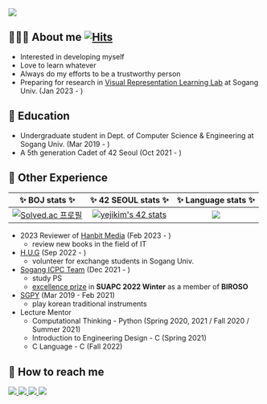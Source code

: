 <img src="https://capsule-render.vercel.app/api?type=waving&color=efccff&height=100&text=Hi%20I'm%20Yejin%20Kim&animation=&fontColor=000000&fontSize=30" />

## 👩🏻‍💻 About me [![Hits](https://hits.seeyoufarm.com/api/count/incr/badge.svg?url=https%3A%2F%2Fgithub.com%2Fkyj93790)](https://hits.seeyoufarm.com)
- Interested in developing myself
- Love to learn whatever
- Always do my efforts to be a trustworthy person
- Preparing for research in [Visual Representation Learning Lab](https://sites.google.com/site/junsukchoe/) at Sogang Univ. (Jan 2023 - )

## 🏫 Education
- Undergraduate student in Dept. of Computer Science & Engineering at Sogang Univ. (Mar 2019 - )
- A 5th generation Cadet of 42 Seoul (Oct 2021 - )

## 📎 Other Experience
| ✨ **BOJ stats** ✨  |  ✨ **42 SEOUL stats** ✨ |✨ **Language stats** ✨|
| :-------------: | :-------------: | :-:|
|  [![Solved.ac 프로필](http://mazassumnida.wtf/api/v2/generate_badge?boj=kyj93790)](https://solved.ac/kyj93790) |  [![yejikim's 42 stats](https://badge42.vercel.app/api/v2/cl1lghcyu003009i75ac9q5x8/stats?cursusId=21&coalitionId=85)](https://github.com/kyj93790/42-cursus)  | <img src="https://github-readme-stats.vercel.app/api/top-langs/?username=kyj93790&layout=compact&bg_color=180,000000,&title_color=000000&text_color=000000"> |
- 2023 Reviewer of [Hanbit Media](https://www.hanbit.co.kr/media/) (Feb 2023 - )
  - review new books in the field of IT
- [H.U.G](https://www.instagram.com/soganghug_official/) (Sep 2022 - )
  - volunteer for exchange students in Sogang Univ.
- [Sogang ICPC Team](https://icpc.team/) (Dec 2021 - )
  - study PS
  - [excellence prize](https://icpc-sinchon.io/suapc) in **SUAPC 2022 Winter** as a member of **BIROSO**
- [SGPY](https://www.instagram.com/sogangpy/) (Mar 2019 - Feb 2021)
  - play korean traditional instruments
- Lecture Mentor
  - Computational Thinking - Python (Spring 2020, 2021 / Fall 2020 / Summer 2021)
  - Introduction to Engineering Design - C (Spring 2021)
  - C Language - C (Fall 2022)

## 📧 How to reach me
<div style="text-align: left;">
  <a href=mailto:yejin.c.kim@gmail.com> <img src="https://img.shields.io/badge/Gmail-EA4335?style=for-the-badge&logo=Gmail&logoColor=white&link="> </a>
  <a href="https://calendar.google.com/calendar/embed?height=600&wkst=1&bgcolor=%23ffffff&ctz=Asia%2FSeoul&showPrint=0&title&mode=WEEK&src=eWVqaW4uYy5raW1AZ21haWwuY29t&src=YWFlMDJiYWJiNzY4ZTUzYTk3ODA3MjYyNTFlMjY1Y2U4ZmE4MjczZTFiMWExNmQwOTkxMjE5ZDY3MGVhY2Q1NUBncm91cC5jYWxlbmRhci5nb29nbGUuY29t&src=ZDFmYWFkMWJhM2U3YTU2MTY3ZGRiODFmMGE1YTExOGYwMzg1ZTVmMzNlODEyZTJlNDJlZjYwYTU4MTdjOTRiMkBncm91cC5jYWxlbmRhci5nb29nbGUuY29t&src=NGQ4NTUyMjczNmQwODQ1MzhhODllZWQ3ZWM1ZWM3NGIxODI0NWE4YmE4YzRlMTY0OGRkMTZkMzE2NzU4YzA2N0Bncm91cC5jYWxlbmRhci5nb29nbGUuY29t&src=ZTg4NGMzNTJmZmMzNmRhYjdjYWFmNDZhYWEyN2M3N2JiZGRiOWU1YmE1NTExOTMwNWVmOTkyN2FiOWEyNzY0OUBncm91cC5jYWxlbmRhci5nb29nbGUuY29t&src=a28uc291dGhfa29yZWEjaG9saWRheUBncm91cC52LmNhbGVuZGFyLmdvb2dsZS5jb20&src=YWRkcmVzc2Jvb2sjY29udGFjdHNAZ3JvdXAudi5jYWxlbmRhci5nb29nbGUuY29t"> <img src="https://img.shields.io/badge/Google Calendar-4285F4?style=for-the-badge&logo=Google Calendar&logoColor=white&link="> </a>
  <a href="https://velog.io/@kyj93790"> <img src="https://img.shields.io/badge/Velog-20C997?style=for-the-badge&logo=Velog&logoColor=white&link="> </a>
  <a href="https://www.instagram.com/yejinnny/"> <img src="https://img.shields.io/badge/Instagram-E4405F?style=for-the-badge&logo=Instagram&logoColor=white&link="> </a>
</div> <br>
